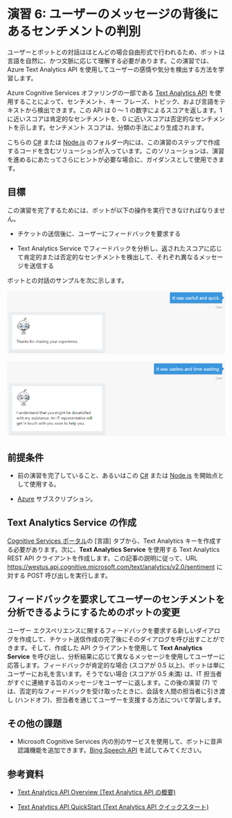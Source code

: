 # 演習 6: ユーザーのメッセージの背後にあるセンチメントの判別

ユーザーとボットとの対話はほとんどの場合自由形式で行われるため、ボットは言語を自然に、かつ文脈に応じて理解する必要があります。この演習では、Azure
Text Analytics API を使用してユーザーの感情や気分を検出する方法を学習します。

Azure Cognitive Services オファリングの一部である [Text Analytics
API](https://azure.microsoft.com/ja-jp/services/cognitive-services/text-analytics/)
を使用することによって、センチメント、キー
フレーズ、トピック、および言語をテキストから検出できます。この API は 0 ～ 1
の数字によるスコアを返します。1 に近いスコアは肯定的なセンチメントを、0
に近いスコアは否定的なセンチメントを示します。センチメント
スコアは、分類の手法により生成されます。

こちらの
[C\#](./CSharp/exercise6-MoodDetection)
または
[Node.js](./Node/exercise6-MoodDetection)
のフォルダー内には、この演習のステップで作成するコードを含むソリューションが入っています。このソリューションは、演習を進めるにあたってさらにヒントが必要な場合に、ガイダンスとして使用できます。

## 目標

この演習を完了するためには、ボットが以下の操作を実行できなければなりません。

-   チケットの送信後に、ユーザーにフィードバックを要求する

-   Text Analytics Service
    でフィードバックを分析し、返されたスコアに応じて肯定的または否定的なセンチメントを検出して、それぞれ異なるメッセージを送信する

ボットとの対話のサンプルを次に示します。

![](media/04b2d8c04ebb44d29f60ac886f29209e.png)

![](media/ab14ca08b5087ffb6c7ed534766d29f8.png)

## 前提条件

-   前の演習を完了していること、あるいはこの
    [C\#](./CSharp/exercise4-KnowledgeBase)
    または
    [Node.js](./Node/exercise4-KnowledgeBase)
    を開始点として使用する。

-   [Azure](https://azureinfo.microsoft.com/us-freetrial.html?cr_cc=200744395&wt.mc_id=usdx_evan_events_reg_dev_0_iottour_0_0)
    サブスクリプション。

## Text Analytics Service の作成

[Cognitive Services
ポータル](https://azure.microsoft.com/ja-jp/try/cognitive-services/)の [言語]
タブから、Text Analytics キーを作成する必要があります。次に、**Text Analytics
Service** を使用する Text Analytics REST API
クライアントを作成します。この記事の説明に従って、URL
<https://westus.api.cognitive.microsoft.com/text/analytics/v2.0/sentiment>
に対する POST 呼び出しを実行します。

## フィードバックを要求してユーザーのセンチメントを分析できるようにするためのボットの変更

ユーザー
エクスペリエンスに関するフィードバックを要求する新しいダイアログを作成して、チケット送信作成の完了後にそのダイアログを呼び出すことができます。そして、作成した
API クライアントを使用して **Text Analytics Service**
を呼び出し、分析結果に応じて異なるメッセージを使用してユーザーに応答します。フィードバックが肯定的な場合
(スコアが 0.5 以上)、ボットは単にユーザーにお礼を言います。そうでない場合
(スコアが 0.5 未満) は、IT
担当者がすぐに連絡する旨のメッセージをユーザーに返します。この後の演習 (7)
では、否定的なフィードバックを受け取ったときに、会話を人間の担当者に引き渡し
(ハンドオフ)、担当者を通じてユーザーを支援する方法について学習します。

## その他の課題

-   Microsoft Cognitive Services
    内の別のサービスを使用して、ボットに音声認識機能を追加できます。[Bing Speech
    API](https://azure.microsoft.com/ja-jp/services/cognitive-services/speech/)
    を試してみてください。

## 参考資料

-   [Text Analytics API Overview (Text Analytics API
    の概要)](https://docs.microsoft.com/en-us/azure/cognitive-services/text-analytics/overview)

-   [Text Analytics API QuickStart (Text Analytics API
    クイックスタート)](https://docs.microsoft.com/en-us/azure/cognitive-services/text-analytics/quick-start#task-2---detect-sentiment-key-phrases-and-languages)
